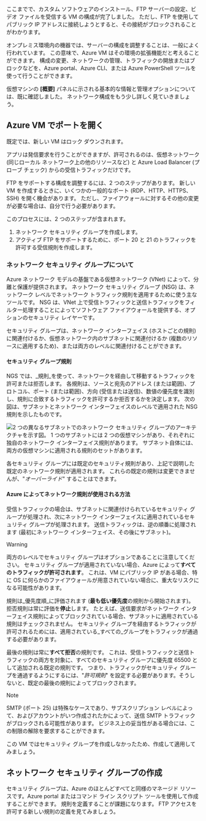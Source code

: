 ここまでで、カスタム ソフトウェアのインストール、FTP サーバーの設定、ビデオ ファイルを受信する VM の構成が完了しました。 ただし、FTP を使用してパブリック IP アドレスに接続しようとすると、その接続がブロックされることがわかります。 

オンプレミス環境内の機器では、サーバーの構成を調整することは、一般によく行われています。 この意味で、Azure VM はその環境の拡張機能だと考えることができます。 構成の変更、ネットワークの管理、トラフィックの開放またはブロックなどを、Azure portal、Azure CLI、または Azure PowerShell ツールを使って行うことができます。

仮想マシンの **[概要]** パネルに示される基本的な情報と管理オプションについては、既に確認しました。 ネットワーク構成をもう少し詳しく見ていきましょう。

## <a name="opening-ports-in-azure-vms"></a>Azure VM でポートを開く

既定では、新しい VM はロック ダウンされます。 

アプリは発信要求を行うことができますが、許可されるのは、仮想ネットワーク (同じローカル ネットワーク上の他のリソースなど) と Azure Load Balancer (プローブ チェック) からの受信トラフィックだけです。

FTP をサポートする構成を調整するには、2 つのステップがあります。 新しい VM を作成するときに、いくつかの一般的なポート (RDP、HTTP、HTTPS、SSH) を開く機会があります。 ただし、ファイアウォールに対するその他の変更が必要な場合は、自分で行う必要があります。

このプロセスには、2 つのステップが含まれます。

1. ネットワーク セキュリティ グループを作成します。
2. アクティブ FTP をサポートするために、ポート 20 と 21 のトラフィックを許可する受信規則を作成します。

### <a name="what-is-a-network-security-group"></a>ネットワーク セキュリティ グループについて

Azure ネットワーク モデルの基盤である仮想ネットワーク (VNet) によって、分離と保護が提供されます。 ネットワーク セキュリティ グループ (NSG) は、ネットワーク レベルでネットワーク トラフィック規則を適用するために使う主なツールです。 NSG は、VNet 上で受信トラフィックと送信トラフィックをフィルター処理することによってソフトウェア ファイアウォールを提供する、オプションのセキュリティ レイヤーです。 

セキュリティ グループは、ネットワーク インターフェイス (ホストごとの規則) に関連付けるか、仮想ネットワーク内のサブネットに関連付けるか (複数のリソースに適用するため)、または両方のレベルに関連付けることができます。 

#### <a name="security-group-rules"></a>セキュリティ グループ規則

NGS では、_規則_を使って、ネットワークを経由して移動するトラフィックを許可または拒否します。 各規則は、ソースと宛先のアドレス (または範囲)、プロトコル、ポート (または範囲)、方向 (受信または送信)、数値の優先度を識別し、規則に合致するトラフィックを許可するか拒否するかを決定します。 次の図は、サブネットとネットワーク インターフェイスのレベルで適用された NSG 規則を示したものです。

![2 つの異なるサブネットでのネットワーク セキュリティ グループのアーキテクチャを示す図。 1 つのサブネットには 2 つの仮想マシンがあり、それぞれに独自のネットワーク インターフェイス規則があります。  サブネット自体には、両方の仮想マシンに適用される規則のセットがあります。](../media/7-nsg-rules.png)

各セキュリティ グループには既定のセキュリティ規則があり、上記で説明した既定のネットワーク規則が適用されます。 これらの既定の規則は変更できませんが、"_オーバーライド_" することはできます。

#### <a name="how-azure-uses-network-rules"></a>Azure によってネットワーク規則が使用される方法

受信トラフィックの場合は、サブネットに関連付けられているセキュリティ グループが処理され、次にネットワーク インターフェイスに適用されているセキュリティ グループが処理されます。 送信トラフィックは、逆の順番に処理されます (最初にネットワーク インターフェイス、その後にサブネット)。

> [!WARNING]
> 両方のレベルでセキュリティ グループはオプションであることに注意してください。 セキュリティ グループが適用されていない場合、Azure によって**すべてのトラフィックが許可されます**。 これは、VM にパブリック IP がある場合、特に OS に何らかのファイアウォールが用意されていない場合に、重大なリスクになる可能性があります。

規則は_優先度順_に評価されます (**最も低い優先度**の規則から開始されます)。 拒否規則は常に評価を**停止**します。 たとえば、送信要求がネットワーク インターフェイス規則によってブロックされている場合、サブネットに適用されている規則はチェックされません。 セキュリティ グループを経由するトラフィックが許可されるためには、適用されている_すべての_グループをトラフィックが通過する必要があります。

最後の規則は常に**すべて拒否**の規則です。 これは、受信トラフィックと送信トラフィックの両方を対象に、すべてのセキュリティ グループに優先度 65500 として追加される既定の規則です。 つまり、トラフィックがセキュリティ グループを通過するようにするには、"_許可規則_" を設定する必要があります。そうしないと、既定の最後の規則によってブロックされます。

> [!NOTE]
> SMTP (ポート 25) は特殊なケースであり、サブスクリプション レベルによって、およびアカウントがいつ作成されたかによって、送信 SMTP トラフィックがブロックされる可能性があります。 ビジネス上の妥当性がある場合には、この制限の解除を要求することができます。

この VM ではセキュリティ グループを作成しなかったため、作成して適用してみましょう。

## <a name="creating-network-security-groups"></a>ネットワーク セキュリティ グループの作成

セキュリティ グループは、Azure のほとんどすべてと同様のマネージド リソースです。Azure portal またはコマンド ライン スクリプト ツールを使用して作成することができます。 規則を定義することが課題になります。 FTP アクセスを許可する新しい規則の定義を見てみましょう。